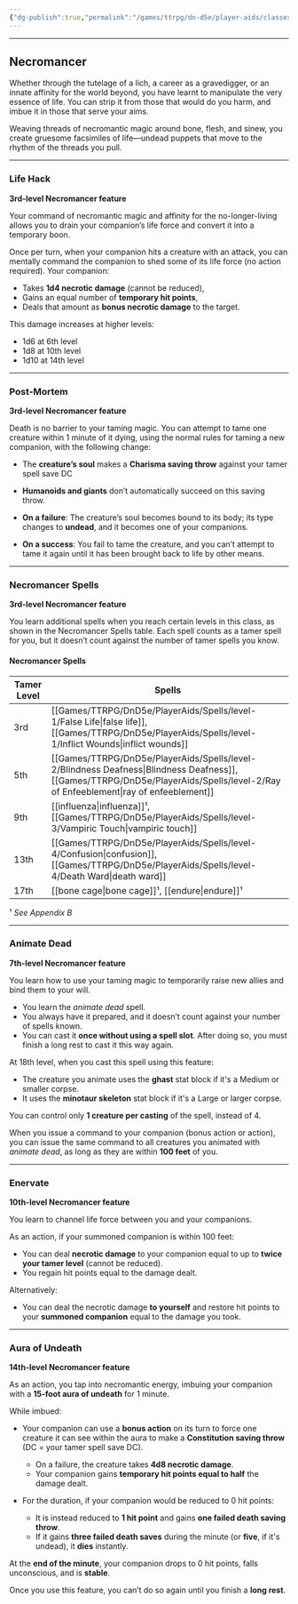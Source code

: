 ```yaml
---
{"dg-publish":true,"permalink":"/games/ttrpg/dn-d5e/player-aids/classes/class-specialisations/tamer-necromancy-paradigm/","tags":["TTRPG/DND/5e","Sub-Class"],"noteIcon":""}
---
```




---

## Necromancer

Whether through the tutelage of a lich, a career as a gravedigger, or an innate affinity for the world beyond, you have learnt to manipulate the very essence of life. You can strip it from those that would do you harm, and imbue it in those that serve your aims.

Weaving threads of necromantic magic around bone, flesh, and sinew, you create gruesome facsimiles of life—undead puppets that move to the rhythm of the threads you pull.

---

### Life Hack  
**3rd-level Necromancer feature**  

Your command of necromantic magic and affinity for the no-longer-living allows you to drain your companion’s life force and convert it into a temporary boon.

Once per turn, when your companion hits a creature with an attack, you can mentally command the companion to shed some of its life force (no action required). Your companion:

- Takes **1d4 necrotic damage** (cannot be reduced),
- Gains an equal number of **temporary hit points**,
- Deals that amount as **bonus necrotic damage** to the target.

This damage increases at higher levels:
- 1d6 at 6th level  
- 1d8 at 10th level  
- 1d10 at 14th level  

---

### Post-Mortem  
**3rd-level Necromancer feature**  

Death is no barrier to your taming magic. You can attempt to tame one creature within 1 minute of it dying, using the normal rules for taming a new companion, with the following change:

- The **creature’s soul** makes a **Charisma saving throw** against your tamer spell save DC

- **Humanoids and giants** don’t automatically succeed on this saving throw.
- **On a failure**: The creature’s soul becomes bound to its body; its type changes to **undead**, and it becomes one of your companions.
- **On a success**: You fail to tame the creature, and you can’t attempt to tame it again until it has been brought back to life by other means.

---

### Necromancer Spells  
**3rd-level Necromancer feature**  

You learn additional spells when you reach certain levels in this class, as shown in the Necromancer Spells table. Each spell counts as a tamer spell for you, but it doesn’t count against the number of tamer spells you know.

#### Necromancer Spells

| Tamer Level | Spells                                  |
|-------------|------------------------------------------|
| 3rd         | [[Games/TTRPG/DnD5e/PlayerAids/Spells/level-1/False Life\|false life]], [[Games/TTRPG/DnD5e/PlayerAids/Spells/level-1/Inflict Wounds\|inflict wounds]]           |
| 5th         | [[Games/TTRPG/DnD5e/PlayerAids/Spells/level-2/Blindness Deafness\|Blindness Deafness]], [[Games/TTRPG/DnD5e/PlayerAids/Spells/level-2/Ray of Enfeeblement\|ray of enfeeblement]] |
| 9th         | [[influenza\|influenza]]¹, [[Games/TTRPG/DnD5e/PlayerAids/Spells/level-3/Vampiric Touch\|vampiric touch]]           |
| 13th        | [[Games/TTRPG/DnD5e/PlayerAids/Spells/level-4/Confusion\|confusion]], [[Games/TTRPG/DnD5e/PlayerAids/Spells/level-4/Death Ward\|death ward]]                |
| 17th        | [[bone cage\|bone cage]]¹, [[endure\|endure]]¹                  |

¹ *See Appendix B*

---

### Animate Dead  
**7th-level Necromancer feature**  

You learn how to use your taming magic to temporarily raise new allies and bind them to your will.

- You learn the *animate dead* spell.  
- You always have it prepared, and it doesn’t count against your number of spells known.  
- You can cast it **once without using a spell slot**. After doing so, you must finish a long rest to cast it this way again.

At 18th level, when you cast this spell using this feature:
- The creature you animate uses the **ghast** stat block if it's a Medium or smaller corpse.  
- It uses the **minotaur skeleton** stat block if it's a Large or larger corpse.

You can control only **1 creature per casting** of the spell, instead of 4.

When you issue a command to your companion (bonus action or action), you can issue the same command to all creatures you animated with *animate dead*, as long as they are within **100 feet** of you.

---

### Enervate  
**10th-level Necromancer feature**  

You learn to channel life force between you and your companions.

As an action, if your summoned companion is within 100 feet:
- You can deal **necrotic damage** to your companion equal to up to **twice your tamer level** (cannot be reduced).
- You regain hit points equal to the damage dealt.

Alternatively:
- You can deal the necrotic damage **to yourself** and restore hit points to your **summoned companion** equal to the damage you took.

---

### Aura of Undeath  
**14th-level Necromancer feature**  

As an action, you tap into necromantic energy, imbuing your companion with a **15-foot aura of undeath** for 1 minute.

While imbued:

- Your companion can use a **bonus action** on its turn to force one creature it can see within the aura to make a **Constitution saving throw** (DC = your tamer spell save DC).
  - On a failure, the creature takes **4d8 necrotic damage**.
  - Your companion gains **temporary hit points equal to half** the damage dealt.

- For the duration, if your companion would be reduced to 0 hit points:
  - It is instead reduced to **1 hit point** and gains **one failed death saving throw**.
  - If it gains **three failed death saves** during the minute (or **five**, if it's undead), it **dies** instantly.

At the **end of the minute**, your companion drops to 0 hit points, falls unconscious, and is **stable**.

Once you use this feature, you can’t do so again until you finish a **long rest**.



